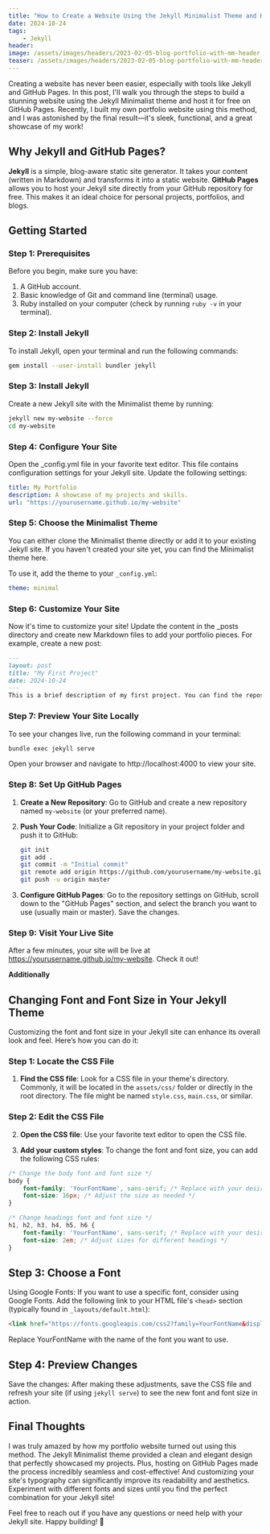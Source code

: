 ```yaml
---
title: "How to Create a Website Using the Jekyll Minimalist Theme and Host It on GitHub Pages for Free"
date: 2024-10-24
tags:
    - Jekyll
header:
image: /assets/images/headers/2023-02-05-blog-portfolio-with-mm-header.jpg
teaser: /assets/images/headers/2023-02-05-blog-portfolio-with-mm-header.jpg
---
```


Creating a website has never been easier, especially with tools like Jekyll and GitHub Pages. In this post, I'll walk you through the steps to build a stunning website using the Jekyll Minimalist theme and host it for free on GitHub Pages. Recently, I built my own portfolio website using this method, and I was astonished by the final result—it's sleek, functional, and a great showcase of my work!

## Why Jekyll and GitHub Pages?

**Jekyll** is a simple, blog-aware static site generator. It takes your content (written in Markdown) and transforms it into a static website. **GitHub Pages** allows you to host your Jekyll site directly from your GitHub repository for free. This makes it an ideal choice for personal projects, portfolios, and blogs.

## Getting Started

### Step 1: Prerequisites

Before you begin, make sure you have:

1. A GitHub account.
2. Basic knowledge of Git and command line (terminal) usage.
3. Ruby installed on your computer (check by running `ruby -v` in your terminal).

### Step 2: Install Jekyll

To install Jekyll, open your terminal and run the following commands:

```bash
gem install --user-install bundler jekyll
```
### Step 3: Install Jekyll

Create a new Jekyll site with the Minimalist theme by running:

```bash
jekyll new my-website --force
cd my-website
```

### Step 4: Configure Your Site

Open the _config.yml file in your favorite text editor. This file contains configuration settings for your Jekyll site. Update the following settings:

```yaml
title: My Portfolio
description: A showcase of my projects and skills.
url: "https://yourusername.github.io/my-website"
```

### Step 5: Choose the Minimalist Theme
You can either clone the Minimalist theme directly or add it to your existing Jekyll site. If you haven't created your site yet, you can find the Minimalist theme here.

To use it, add the theme to your `_config.yml`:

```yaml
theme: minimal
```

### Step 6: Customize Your Site
Now it's time to customize your site! Update the content in the _posts directory and create new Markdown files to add your portfolio pieces. For example, create a new post:

```markdown
---
layout: post
title: "My First Project"
date: 2024-10-24
---
This is a brief description of my first project. You can find the repository [here](https://github.com/yourusername/my-first-project).
```

### Step 7: Preview Your Site Locally
To see your changes live, run the following command in your terminal:

```bash
bundle exec jekyll serve
```

Open your browser and navigate to http://localhost:4000 to view your site.

### Step 8: Set Up GitHub Pages

1. **Create a New Repository**: Go to GitHub and create a new repository named `my-website` (or your preferred name).

2. **Push Your Code**: Initialize a Git repository in your project folder and push it to GitHub:
   ```bash
   git init
   git add .
   git commit -m "Initial commit"
   git remote add origin https://github.com/yourusername/my-website.git
   git push -u origin master

3. **Configure GitHub Pages**: Go to the repository settings on GitHub, scroll down to the "GitHub Pages" section, and select the branch you want to use (usually main or master). Save the changes.

### Step 9: Visit Your Live Site
After a few minutes, your site will be live at https://yourusername.github.io/my-website. Check it out!

**Additionally**
## Changing Font and Font Size in Your Jekyll Theme

Customizing the font and font size in your Jekyll site can enhance its overall look and feel. Here’s how you can do it:

### Step 1: Locate the CSS File

1. **Find the CSS file**: Look for a CSS file in your theme's directory. Commonly, it will be located in the `assets/css/` folder or directly in the root directory. The file might be named `style.css`, `main.css`, or similar.

### Step 2: Edit the CSS File

2. **Open the CSS file**: Use your favorite text editor to open the CSS file.

3. **Add your custom styles**: To change the font and font size, you can add the following CSS rules:

```css
/* Change the body font and font size */
body {
    font-family: 'YourFontName', sans-serif; /* Replace with your desired font */
    font-size: 16px; /* Adjust the size as needed */
}

/* Change headings font and font size */
h1, h2, h3, h4, h5, h6 {
    font-family: 'YourFontName', sans-serif; /* Replace with your desired font */
    font-size: 2em; /* Adjust sizes for different headings */
}

```
## Step 3: Choose a Font
Using Google Fonts: If you want to use a specific font, consider using Google Fonts. Add the following link to your HTML file's `<head>` section (typically found in `_layouts/default.html`):

```html
<link href="https://fonts.googleapis.com/css2?family=YourFontName&display=swap" rel="stylesheet">
```
Replace YourFontName with the name of the font you want to use.

## Step 4: Preview Changes
Save the changes: After making these adjustments, save the CSS file and refresh your site (if using `jekyll serve`) to see the new font and font size in action.

## Final Thoughts
I was truly amazed by how my portfolio website turned out using this method. The Jekyll Minimalist theme provided a clean and elegant design that perfectly showcased my projects. Plus, hosting on GitHub Pages made the process incredibly seamless and cost-effective! And customizing your site's typography can significantly improve its readability and aesthetics. Experiment with different fonts and sizes until you find the perfect combination for your Jekyll site!

Feel free to reach out if you have any questions or need help with your Jekyll site. Happy building! 🚀